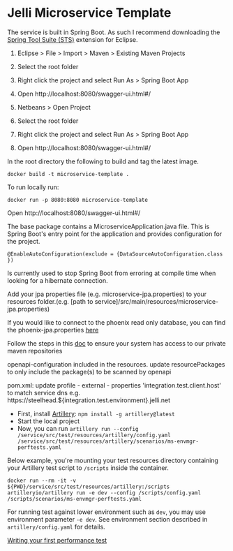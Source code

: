 # Jelli Microservice Template

The service is built in Spring Boot. As such I recommend downloading the [Spring Tool Suite (STS)](https://spring.io/tools) extension for Eclipse.

1. Eclipse > File > Import > Maven > Existing Maven Projects
2. Select the root folder
3. Right click the project and select Run As > Spring Boot App
4. Open http://localhost:8080/swagger-ui.html#/

1. Netbeans > Open Project  
2. Select the root folder
3. Right click the project and select Run As > Spring Boot App
4. Open http://localhost:8080/swagger-ui.html#/


In the root directory the following to build and tag the latest image.
```
docker build -t microservice-template .
```

To run locally run:
```
docker run -p 8080:8080 microservice-template
```
Open http://localhost:8080/swagger-ui.html#/

The base package contains a MicroserviceApplication.java file. This is Spring Boot's entry point for the application and provides configuration for the project.
```
@EnableAutoConfiguration(exclude = {DataSourceAutoConfiguration.class })
 ```
 Is currently used to stop Spring Boot from erroring at compile time when looking for a hibernate connection.
 
 Add your jpa properties file (e.g. microservice-jpa.properties)
to your resources folder.(e.g. [path to service]/src/main/resources/microservice-jpa.properties)

If you would like to connect to the phoenix read only database, you can find the phoenix-jpa.properties [here]( https://gojelli.atlassian.net/browse/TO-977?focusedCommentId=53387&page=com.atlassian.jira.plugin.system.issuetabpanels%3Acomment-tabpanel#comment-53387)

Follow the steps in this [doc](https://gojelli.atlassian.net/wiki/spaces/DEV/pages/1573028013/Nexus+Repository+Manager+Setup) to ensure your system has access to our private maven repositories

openapi-configuration included in the resources.  update resourcePackages to only include the package(s) to be scanned by openapi

pom.xml: update profile - external - properties 'integration.test.client.host' to match service dns e.g. https://steelhead.${integration.test.environment}.jelli.net



- First, install [Artillery](https://artillery.io/docs/guides/getting-started/installing-artillery.html): ```npm install -g artillery@latest```
- Start the local project
- Now, you can run ```artillery run --config /service/src/test/resources/artillery/config.yaml /service/src/test/resources/artillery/scenarios/ms-envmgr-perftests.yaml```

Below example, you're mounting your test resources directory containing your Artillery test script to `/scripts` inside the container. 
```
docker run --rm -it -v ${PWD}/service/src/test/resources/artillery:/scripts artilleryio/artillery run -e dev --config /scripts/config.yaml /scripts/scenarios/ms-envmgr-perftests.yaml
```

For running test against lower environment such as `dev`, you may use environment parameter `-e dev`. See environment section described in `artillery/config.yaml` for details. 


[Writing your first performance test](https://artillery.io/docs/guides/getting-started/writing-your-first-test.html)
